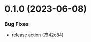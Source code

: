# 0.1.0 (2023-06-08)


### Bug Fixes

* release action ([7942c84](https://github.com/Pradumnasaraf/OpenSource-API/commit/7942c848138c27bf36eb671c96351b0c385993cb))



